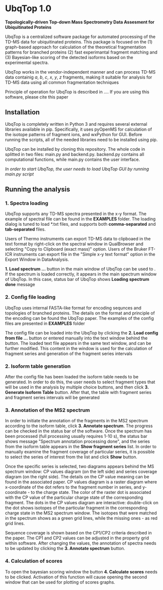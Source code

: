 # UbqTop 1.0

**Topologically-driven Top-down Mass Spectrometry Data Assesment for Ubiquitinated Proteins**

UbqTop is a centralized software package for automated processing of the TD-MS data for ubiquitinated proteins. This package is focused on the (1) graph-based approach for calculation of the theoretical fragmentation patterns for branched proteins
(2) fast experimantal fragment matching and (3) Bayesian-like scoring of the detected isoforms based on the experimental spectra.

UbqTop works in the vendor-independent manner and can process TD-MS data containig $a$, $b$, $c$, $x$, $y$, $z$ fragments, making it suitable
for analysis for TD-MS data using all common fragmentation techniques

Principle of operation for UbqTop is described in .... If you are using this software, please cite this paper

## Installation
UbqTop is completely written in Python 3 and requires several external libraries available in pip. Specifically, it uses pyOpenMS for calculation of the isotope patterns of fragment ions, and wxPython for GUI. Before running the scripts, all of the needed libraries need to be installed using pip.

UbqTop can be installed by cloning this repository. The whole code in splitted in two files: main.py and backend.py. backend.py contains all computational functions, while main.py contains the user interface.

_In order to start UbqTop, the user needs to load UbqTop GUI by running main.py script_

## Running the analysis

### 1. Spectra loading

UbqTop supports any TD-MS spectra presented in the x-y format. The example of spectral file can be found in the **EXAMPLES** folder. The loading dialog is tuned to load *.txt files, and supports both **comma-separated** and **tab-separated** files.


Users of Thermo instruments can export TD-MS data to clipboaed in the text format by right-click on the spectral window in QualBrowser and selecting "Copy to Clipboard (exact mass)" option. 
Users of the Bruker FT-ICR instruments can export file in the "Simple x-y text format" option in the Export Window in DataAnalysis.

**1. Load spectrum ...** button in the main window of UbqTop can be used to . 
If the spectrum is loaded correctly, it appears in the main spectrum window of UbqTop. In this case, status bar of UbqTop shows __Loading spectrum done__ message

### 2. Config file loading

UbqTop uses internal FASTA-like format for encoding sequnces and topologies of branched proteins. The details on the format and principle of the encoding can be found the UbqTop paper. The examples of the config files are presented in **EXAMPLES** folder

The config file can be loaded into the UbqTop by clicking the **2. Load config from file ...** button or entered manually into the text window behind the button. The loaded text file appears in the same text window, and can be further modified. 
This content in the window is used for the calculation of fragment series and generation of the fragment series intervals

### 2. Isoform table generation

After the config file has been loaded the isoform table needs to be generated. In order to do this, the user needs to select fragment types that will be used in the analysis by multiple choice buttons, and then click **3. Generate Isoform Table** button. After that, the table with fragment series and fragment series intervals will be generated

### 3. Annotation of the MS2 spectrum

In order to initiate the annotation of the fragments in the MS2 spectrum according to the isoform table, click **3. Annotate spectrum**. The progress can be checked in the status bar of the software. Once the spectrum has been processed (full processing usually requires 1-10 s), the status bar shows message "Spectrum annotation processing done", and the series from the isoform table appears in the **Show fragment series** list. In order to manually examine the fragment coverage 
of particular series, it is possible to select the series of interest from the list and click **Show** button.

Once the specific series is selected, two diagrams appears behind the MS spectrum window: CP values diagram (on the left side) and series coverage diagram (on the right side). The details on the CP value meaning can be found in the associated paper. CP values diagram is a raster diagram where 
x-coordinate of the dot refers to the fragment number in series, and y-coordinate - to the charge state. The color of the raster dot is associated with the CP value of the particular charge state of the corresponding fragment. The dots in the CP values diagram are interactive: double-click on the dot shows isotopes of the particular fragment in the corresponding charge state in the MS2 spectrum window. The isotopes that were matched in the spectrum shows as a green grid lines, while the missing ones - as red grid lines. 

Sequence coverage is shown based on the CP1/CP2 criteria described in the paper. The CP1 and CP2 values can be adjusted in the property grid within software. After changing the values, the annotation of spectra needs to be updated by clicking the **3. Annotate spectrum** button.

### 4. Calculation of scores

To open the bayesian scoring window the button **4. Calculate scores** needs to be clicked. Activation of this function will cause opening the second window that can be used for plotting of scores graphs.

